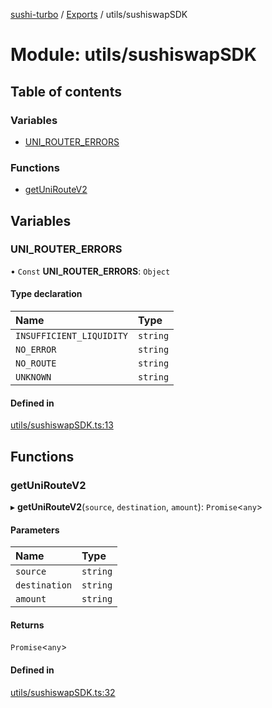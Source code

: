 [sushi-turbo](../README.md) / [Exports](../modules.md) / utils/sushiswapSDK

# Module: utils/sushiswapSDK

## Table of contents

### Variables

- [UNI\_ROUTER\_ERRORS](utils_sushiswapSDK.md#uni_router_errors)

### Functions

- [getUniRouteV2](utils_sushiswapSDK.md#getuniroutev2)

## Variables

### UNI\_ROUTER\_ERRORS

• `Const` **UNI\_ROUTER\_ERRORS**: `Object`

#### Type declaration

| Name | Type |
| :------ | :------ |
| `INSUFFICIENT_LIQUIDITY` | `string` |
| `NO_ERROR` | `string` |
| `NO_ROUTE` | `string` |
| `UNKNOWN` | `string` |

#### Defined in

[utils/sushiswapSDK.ts:13](https://github.com/manifoldfinance/briarpatch/blob/45b8f98/src/utils/sushiswapSDK.ts#L13)

## Functions

### getUniRouteV2

▸ **getUniRouteV2**(`source`, `destination`, `amount`): `Promise`<`any`\>

#### Parameters

| Name | Type |
| :------ | :------ |
| `source` | `string` |
| `destination` | `string` |
| `amount` | `string` |

#### Returns

`Promise`<`any`\>

#### Defined in

[utils/sushiswapSDK.ts:32](https://github.com/manifoldfinance/briarpatch/blob/45b8f98/src/utils/sushiswapSDK.ts#L32)
